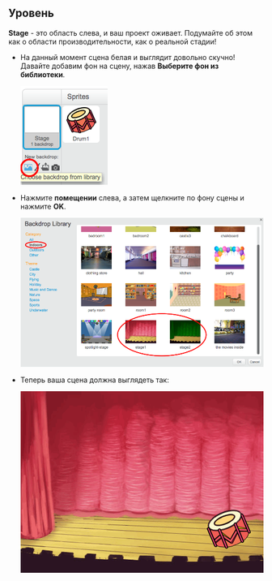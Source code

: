 ## Уровень

**Stage** - это область слева, и ваш проект оживает. Подумайте об этом как о области производительности, как о реальной стадии!

+ На данный момент сцена белая и выглядит довольно скучно! Давайте добавим фон на сцену, нажав **Выберите фон из библиотеки**.
    
    ![Скриншот](images/band-stage-choose.png)

+ Нажмите **помещении** слева, а затем щелкните по фону сцены и нажмите **OK**.
    
    ![Скриншот](images/band-backdrop.png)

+ Теперь ваша сцена должна выглядеть так:
    
    ![Скриншот](images/band-stage.png)